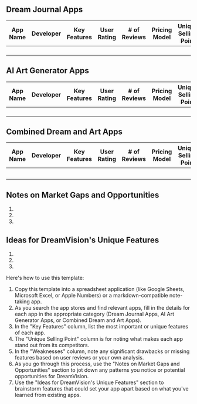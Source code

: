 ## Dream Journal Apps

| App Name    | Developer   | Key Features                              | User Rating | # of Reviews | Pricing Model        | Unique Selling Point      | Weaknesses            |
| ----------- | ----------- | ----------------------------------------- | ----------- | ------------ | -------------------- | ------------------------- | --------------------- |
|             |             |                                           |             |              |                      |                           |                       |
|             |             |                                           |             |              |                      |                           |                       |
|             |             |                                           |             |              |                      |                           |                       |
|             |             |                                           |             |              |                      |                           |                       |

## AI Art Generator Apps

| App Name       | Developer  | Key Features                              | User Rating | # of Reviews | Pricing Model | Unique Selling Point     | Weaknesses                |
| -------------- | ---------- | ----------------------------------------- | ----------- | ------------ | ------------- | ------------------------ | ------------------------- |
|                |            |                                           |             |              |               |                          |                           |
|                |            |                                           |             |              |               |                          |                           |
|                |            |                                           |             |              |               |                          |                           |
|                |            |                                           |             |              |               |                          |                           |

## Combined Dream and Art Apps

| App Name | Developer | Key Features | User Rating | # of Reviews | Pricing Model | Unique Selling Point | Weaknesses |
|----------|-----------|--------------|-------------|--------------|----------------|----------------------|------------|
| | | | | | | | |
| | | | | | | | |
| | | | | | | | |
| | | | | | | | |
| | | | | | | | |

## Notes on Market Gaps and Opportunities

1. 
2. 
3. 

## Ideas for DreamVision's Unique Features

1. 
2. 
3. 


Here's how to use this template:

1. Copy this template into a spreadsheet application (like Google Sheets, Microsoft Excel, or Apple Numbers) or a markdown-compatible note-taking app.
2. As you search the app stores and find relevant apps, fill in the details for each app in the appropriate category (Dream Journal Apps, AI Art Generator Apps, or Combined Dream and Art Apps).
3. In the "Key Features" column, list the most important or unique features of each app.
4. The "Unique Selling Point" column is for noting what makes each app stand out from its competitors.
5. In the "Weaknesses" column, note any significant drawbacks or missing features based on user reviews or your own analysis.
6. As you go through this process, use the "Notes on Market Gaps and Opportunities" section to jot down any patterns you notice or potential opportunities for DreamVision.
7. Use the "Ideas for DreamVision's Unique Features" section to brainstorm features that could set your app apart based on what you've learned from existing apps.